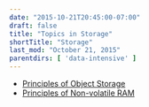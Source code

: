 ```yaml
---
date: "2015-10-21T20:45:00-07:00"
draft: false
title: "Topics in Storage"
shortTitle: "Storage"
last_mod: "October 21, 2015"
parentdirs: [ 'data-intensive' ]
---
```


* [Principles of Object Storage](object-storage.html)
* [Principles of Non-volatile RAM](nvram.html)
